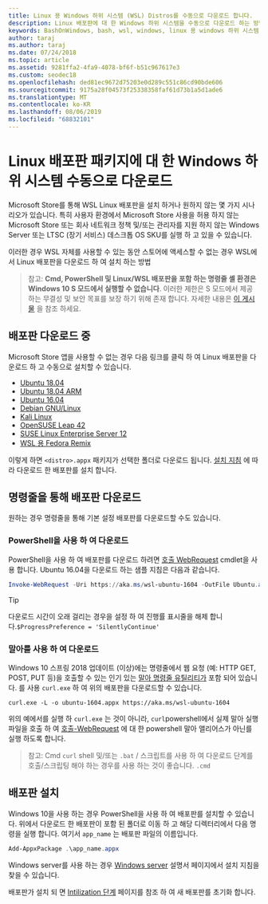 ```yaml
---
title: Linux 용 Windows 하위 시스템 (WSL) Distros를 수동으로 다운로드 합니다.
description: Linux 배포판에 대 한 Windows 하위 시스템을 수동으로 다운로드 하는 방법에 대 한 지침입니다.
keywords: BashOnWindows, bash, wsl, windows, linux 용 windows 하위 시스템, WSL, windows 하위 시스템, 배포판, ubuntu, openSUSE, SLES, debian, kali
author: taraj
ms.author: taraj
ms.date: 07/24/2018
ms.topic: article
ms.assetid: 9281ffa2-4fa9-4078-bf6f-b51c967617e3
ms.custom: seodec18
ms.openlocfilehash: ded81ec9672d75203e0d289c551c86cd90bde606
ms.sourcegitcommit: 9175a28f04573f25338358faf61d73b1a5d1ade6
ms.translationtype: MT
ms.contentlocale: ko-KR
ms.lasthandoff: 08/06/2019
ms.locfileid: "68832101"
---
```

# <a name="manually-download-windows-subsystem-for-linux-distro-packages"></a>Linux 배포판 패키지에 대 한 Windows 하위 시스템 수동으로 다운로드

Microsoft Store를 통해 WSL Linux 배포판을 설치 하거나 원하지 않는 몇 가지 시나리오가 있습니다. 특히 사용자 환경에서 Microsoft Store 사용을 허용 하지 않는 Microsoft Store 또는 회사 네트워크 정책 및/또는 관리자를 지원 하지 않는 Windows Server 또는 LTSC (장기 서비스) 데스크톱 OS SKU를 실행 하 고 있을 수 있습니다.

이러한 경우 WSL 자체를 사용할 수 있는 동안 스토어에 액세스할 수 없는 경우 WSL에서 Linux 배포판을 다운로드 하 여 설치 하는 방법

> 참고: **Cmd, PowerShell 및 Linux/WSL 배포판을 포함 하는 명령줄 셸 환경은 Windows 10 S 모드에서 실행할 수 없습니다**. 이러한 제한은 S 모드에서 제공 하는 무결성 및 보안 목표를 보장 하기 위해 존재 합니다. 자세한 내용은 [이 게시물](https://blogs.msdn.microsoft.com/commandline/2017/05/18/will-linux-distros-run-on-windows-10-s/) 을 참조 하세요.

## <a name="downloading-distros"></a>배포판 다운로드 중

Microsoft Store 앱을 사용할 수 없는 경우 다음 링크를 클릭 하 여 Linux 배포판을 다운로드 하 고 수동으로 설치할 수 있습니다.
* [Ubuntu 18.04](https://aka.ms/wsl-ubuntu-1804)
* [Ubuntu 18.04 ARM](https://aka.ms/wsl-ubuntu-1804-arm)
* [Ubuntu 16.04](https://aka.ms/wsl-ubuntu-1604)
* [Debian GNU/Linux](https://aka.ms/wsl-debian-gnulinux)
* [Kali Linux](https://aka.ms/wsl-kali-linux-new)
* [OpenSUSE Leap 42](https://aka.ms/wsl-opensuse-42)
* [SUSE Linux Enterprise Server 12](https://aka.ms/wsl-sles-12)
* [WSL 용 Fedora Remix](https://github.com/WhitewaterFoundry/WSLFedoraRemix/releases/)

이렇게 하면 `<distro>.appx` 패키지가 선택한 폴더로 다운로드 됩니다. [설치 지침](#Installing-your-distro) 에 따라 다운로드 한 배포판를 설치 합니다.

## <a name="downloading-distros-via-the-command-line"></a>명령줄을 통해 배포판 다운로드
원하는 경우 명령줄을 통해 기본 설정 배포판를 다운로드할 수도 있습니다.

 ### <a name="download-using-powershell"></a>PowerShell을 사용 하 여 다운로드
 PowerShell을 사용 하 여 배포판를 다운로드 하려면 [호출 WebRequest](https://msdn.microsoft.com/powershell/reference/5.1/microsoft.powershell.utility/invoke-webrequest) cmdlet을 사용 합니다. Ubuntu 16.04을 다운로드 하는 샘플 지침은 다음과 같습니다.

```powershell
Invoke-WebRequest -Uri https://aka.ms/wsl-ubuntu-1604 -OutFile Ubuntu.appx -UseBasicParsing
```

> [!TIP]
> 다운로드 시간이 오래 걸리는 경우을 설정 하 여 진행률 표시줄을 해제 합니다.`$ProgressPreference = 'SilentlyContinue'`

### <a name="download-using-curl"></a>말아를 사용 하 여 다운로드
Windows 10 스프링 2018 업데이트 (이상)에는 명령줄에서 웹 요청 (예: HTTP GET, POST, PUT 등)을 호출할 수 있는 인기 있는 [말아 명령줄 유틸리티가](https://curl.haxx.se/) 포함 되어 있습니다. 를 사용 `curl.exe` 하 여 위의 배포판을 다운로드할 수 있습니다.

```console
curl.exe -L -o ubuntu-1604.appx https://aka.ms/wsl-ubuntu-1604
```

위의 예에서를 실행 하 `curl.exe` 는 것이 아니라, `curl`powershell에서 실제 말아 실행 파일을 호출 하 여 [호출-WebRequest](https://docs.microsoft.com/en-us/powershell/module/microsoft.powershell.utility/invoke-webrequest?view=powershell-6) 에 대 한 powershell 말아 앨리어스가 아닌를 실행 하도록 합니다.

> 참고: Cmd `curl` shell 및/또는 `.bat`  /  스크립트를 사용 하 여 다운로드 단계를 호출/스크립팅 해야 하는 경우를 사용 하는 것이 좋습니다. `.cmd`

## <a name="installing-your-distro"></a>배포판 설치
Windows 10을 사용 하는 경우 PowerShell을 사용 하 여 배포판를 설치할 수 있습니다. 위에서 다운로드 한 배포판이 포함 된 폴더로 이동 하 고 해당 디렉터리에서 다음 명령을 실행 합니다. 여기서 `app_name` 는 배포판 파일의 이름입니다.  
```Powershell
Add-AppxPackage .\app_name.appx
```

Windows server를 사용 하는 경우 [Windows server](install-on-server.md) 설명서 페이지에서 설치 지침을 찾을 수 있습니다.

배포판가 설치 되 면 [Intilization 단계](initialize-distro.md) 페이지를 참조 하 여 새 배포판를 초기화 합니다.
